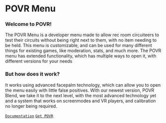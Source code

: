 # POVR Menu

### Welcome to POVR!
The POVR Menu is a developer menu made to allow rec room circuiteers to test their circuits without being right next to them, with no item needing to be held. This menu is customizable, and can be used for many different things for existing games, like moderation, stats, and much more. The POVR menu has extended functionality, which has multiple ways to open it, with different versions for your needs

### But how does it work?
It works using advanced facepalm technology, which can allow you to open the menu easily with little false positives. With our newest version, POVR Blend, we take it to the next level, with the most advanced technology yet and a system that works on screenmodes and VR players, and calibration no longer being required.

[`Documentation`](https://github.com/PrimeOnVR/POVR/wiki) [`Get POVR`](https://rec.net/room/POVR-Menu)
